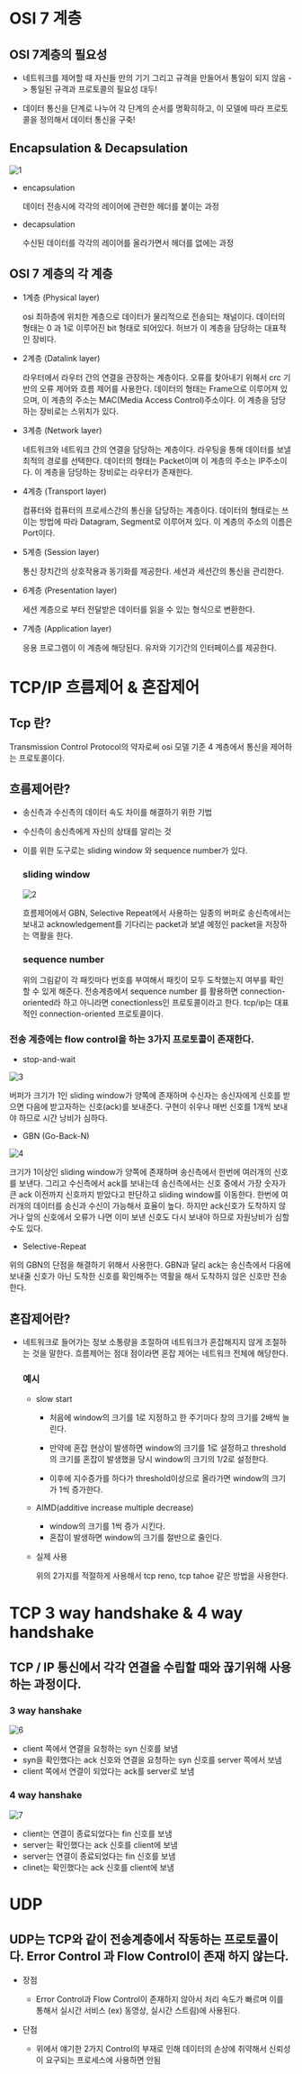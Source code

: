 # OSI 7 계층

## OSI 7계층의 필요성

* 네트워크를 제어할 때 자신들 만의 기기 그리고 규격을 만들어서 통일이 되지 않음 -> 통일된 규격과 프로토콜의 필요성 대두!

* 데이터 통신을 단계로 나누어 각 단계의 순서를 명확히하고, 이 모델에 따라 프로토콜을 정의해서 데이터 통신을 구축!  


## Encapsulation & Decapsulation
![1](./img_김현우/1.png)

* encapsulation
  
  데이터 전송시에 각각의 레이어에 관련한 헤더를 붙이는 과정


* decapsulation

  수신된 데이터를 각각의 레이어를 올라가면서 헤더를 없에는 과정

## OSI 7 계층의 각 계층

* 1계층 (Physical layer)
    
  osi 최하층에 위치한 계층으로 데이터가 물리적으로 전송되는 채널이다. 데이터의 형태는 0 과 1로 이루어진 bit 형태로 되어있다. 허브가 이 계층을 담당하는 대표적인 장비다.

* 2계층 (Datalink layer)
  
  라우터에서 라우터 간의 연결을 관장하는 계층이다. 오류를 찾아내기 위해서 crc 기반의 오류 제어와 흐름 제어를 사용한다. 데이터의 형태는 Frame으로 이루어져 있으며, 이 계층의 주소는 MAC(Media Access Control)주소이다. 이 계층을 담당하는 장비로는 스위치가 있다.


* 3계층 (Network layer)
  
  네트워크와 네트워크 간의 연결을 담당하는 계층이다. 라우팅을 통해 데이터를 보낼 최적의 경로를 선택한다. 데이터의 형태는 Packet이며 이 계층의 주소는 IP주소이다. 이 계층을 담당하는 장비로는 라우터가 존재한다.


* 4계층 (Transport layer)

  컴퓨터와 컴퓨터의 프로세스간의 통신을 담당하는 계층이다. 데이터의 형태로는 쓰이는 방법에 따라 Datagram, Segment로 이루어져 있다. 이 계층의 주소의 이름은 Port이다.

* 5계층 (Session layer)

  통신 장치간의 상호작용과 동기화를 제공한다. 세션과 세션간의 통신을 관리한다.

* 6계층 (Presentation layer)

  세션 계층으로 부터 전달받은 데이터를 읽을 수 있는 형식으로 변환한다. 

* 7계층 (Application layer)

  응용 프로그램이 이 계층에 해당된다. 유저와 기기간의 인터페이스를 제공한다.


# TCP/IP 흐름제어 & 혼잡제어

  ## Tcp 란?
  Transmission Control Protocol의 약자로써 osi 모델 기준 4 계층에서 통신을 제어하는 프로토콜이다.
  
  ## 흐름제어란?
  * 송신측과 수신측의 데이터 속도 차이를 해결하기 위한 기법
  * 수신측이 송신측에게 자신의 상태를 알리는 것 
  * 이를 위한 도구로는 sliding window 와 sequence number가 있다.

  
    ### sliding window
    ![2](./img_김현우/2.jpeg)

    흐름제어에서 GBN, Selective Repeat에서 사용하는 일종의 버퍼로 송신측에서는 보내고 acknowledgement를 기다리는 packet과 보낼 예정인 packet을 저장하는 역활을 한다.

    ### sequence number
    위의 그림같이 각 패킷마다 번호를 부여해서 패킷이 모두 도착했는지 여부를 확인 할 수 있게 해준다. 전송계층에서 sequence number 를 활용하면 connection-oriented라 하고 아니라면 conectionless인 프로토콜이라고 한다. tcp/ip는 대표적인 connection-oriented 프로토콜이다.

  ### 전송 계층에는 flow control을 하는 3가지 프로토콜이 존재한다.

  * stop-and-wait

  ![3](./img_김현우/3.png)

  버퍼가 크기가 1인 sliding window가 양쪽에 존재하며 수신자는 송신자에게 신호를 받으면 다음에 받고자하는 신호(ack)를 보내준다. 구현이 쉬우나 매번 신호를 1개씩 보내야 하므로 시간 낭비가 심하다.

  * GBN (Go-Back-N)

  ![4](./img_김현우/4.jpg)
  
  크기가 1이상인 sliding window가 양쪽에 존재하며 송신측에서 한번에 여러개의 신호를 보낸다. 그리고 수신측에서 ack를 보내는데 송신측에서는 신호 중에서 가장 숫자가 큰 ack 이전까지 신호까지 받았다고 판단하고 sliding window를 이동한다. 한번에 여러개의 데이터를 송신과 수신이 가능해서 효율이 높다. 하지만 ack신호가 도착하지 않거나 앞의 신호에서 오류가 나면 이미 보낸 신호도 다시 보내야 하므로 자원낭비가 심할 수도 있다.

  * Selective-Repeat

  위의 GBN의 단점을 해결하기 위해서 사용한다. GBN과 달리 ack는 송신측에서 다음에 보내줄 신호가 아닌 도착한 신호를 확인해주는 역활을 해서 도착하지 않은 신호만 전송한다.


## 혼잡제어란?

* 네트워크로 들어가는 정보 소통량을 조절하여 네트워크가 혼잡해지지 않게 조절하는 것을 말한다. 흐름제어는 점대 점이라면 혼잡 제어는 네트워크 전체에 해당한다.  

  ### 예시

  *  slow start

      * 처음에 window의 크기를 1로 지정하고 한 주기마다 창의 크기를 2배씩 늘린다. 
      
      * 만약에 혼잡 현상이 발생하면 window의 크기를 1로 설정하고 threshold의 크기를 혼잡이 발생했을 당시 window의 크기의 1/2로 설정한다.

      * 이후에 지수증가를 하다가 threshold이상으로 올라가면 window의 크기가 1씩 증가한다.

  * AIMD(additive increase multiple decrease)
      * window의 크기를 1씩 증가 시킨다.
      * 혼잡이 발생하면 window의 크기를 절반으로 줄인다.
  
  * 실제 사용
    
    위의 2가지를 적절하게 사용해서 tcp reno, tcp tahoe 같은 방법을 사용한다.

# TCP 3 way handshake & 4 way handshake

## TCP / IP 통신에서 각각 연결을 수립할 때와 끊기위해 사용하는 과정이다.

### 3 way hanshake

![6](./img_김현우/6.png)

* client 쪽에서 연결을 요청하는 syn 신호를 보냄
* syn을 확인했다는 ack 신호와 연결을 요청하는 syn 신호를 server 쪽에서 보냄
* client 쪽에서 연결이 되었다는 ack를 server로 보냄

### 4 way hanshake
![7](./img_김현우/7.png)

* client는 연결이 종료되었다는 fin 신호를 보냄
* server는 확인했다는 ack 신호를 client에 보냄
* server는 연결이 종료되었다는 fin 신호를 보냄
* clinet는 확인했다는 ack 신호를 client에 보냄
  

# UDP

## UDP는 TCP와 같이 전송계층에서 작동하는 프로토콜이다. Error Control 과 Flow Control이 존재 하지 않는다.

* 장점

  * Error Control과 Flow Control이 존재하지 않아서 처리 속도가 빠르며 이를 통해서 실시간 서비스 (ex) 동영상, 실시간 스트림)에 사용된다.

* 단점

  * 위에서 얘기한 2가지 Control의 부재로 인해 데이터의 손상에 취약해서 신뢰성이 요구되는 프로세스에 사용하면 안됨